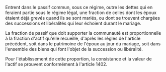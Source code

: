 Entrent dans le passif commun, sous ce régime, outre les dettes qui en feraient partie sous le régime légal, une fraction de celles dont les époux étaient déjà grevés quand ils se sont mariés, ou dont se trouvent chargées des successions et libéralités qui leur échoient durant le mariage.

La fraction de passif que doit supporter la communauté est proportionnelle à la fraction d'actif qu'elle recueille, d'après les règles de l'article précédent, soit dans le patrimoine de l'époux au jour du mariage, soit dans l'ensemble des biens qui font l'objet de la succession ou libéralité.

Pour l'établissement de cette proportion, la consistance et la valeur de l'actif se prouvent conformément à l'article 1402.
